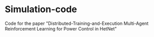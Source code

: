 # Simulation-code
Code for the paper "Distributed-Training-and-Execution Multi-Agent Reinforcement Learning for Power Control in HetNet"
